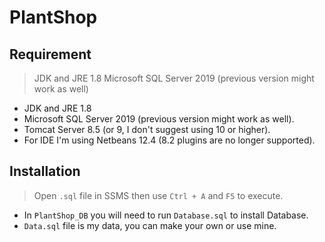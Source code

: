 # PlantShop
## Requirement
> JDK and JRE 1.8
> Microsoft SQL Server 2019 (previous version might work as well)
* JDK and JRE 1.8
* Microsoft SQL Server 2019 (previous version might work as well).
* Tomcat Server 8.5 (or 9, I don't suggest using 10 or higher).
* For IDE I'm using Netbeans 12.4 (8.2 plugins are no longer supported).
## Installation
> Open `.sql` file in SSMS then use `Ctrl + A` and `F5` to execute.
* In `PlantShop_DB` you will need to run `Database.sql` to install Database.
* `Data.sql` file is my data, you can make your own or use mine.


 
